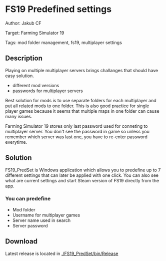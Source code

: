 # FS19 Predefined settings #

Author: Jakub CF

Target: Farming Simulator 19

Tags: mod folder management, fs19, multiplayer settings

## Description ##

Playing on multiple multiplayer servers brings challanges that should have easy solution.

* different mod versions
* passwords for multiplayer servers

Best solution for mods is to use separate folders for each multiplayer and put all related mods to one folder. This is also good practice for single player games because it seems that multiple maps in one folder can cause many issues.

Farming Simulator 19 stores only last password used for conneting to multiplayer server. You don't see the password in game so unless you remember which server was last one, you have to re-enter password everytime.

## Solution ##

FS19_PredSet is Windows application which allows you to predefine up to 7 different settings that can later be applied with one click. You can also see what are current settings and start Steam version of FS19 directly from the app.

### You can predefine ###

* Mod folder
* Username for multiplayer games
* Server name used in search
* Server password

## Download ##

Latest release is located in [./FS19_PredSet/bin/Release](../../FS19_PredSet/bin/Release)

